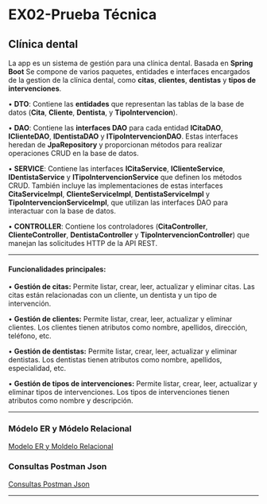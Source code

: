 # EX02-Prueba Técnica
## Clínica dental

La app es un sistema de gestión para una clínica dental. Basada en **Spring Boot**
Se compone de varios paquetes, entidades e interfaces encargados de la gestion de la clínica dental, como **citas**, **clientes**, **dentistas** y **tipos de intervenciones**.

•	**DTO**: Contiene las **entidades** que representan las tablas de la base de datos (**Cita**, **Cliente**, **Dentista**, y **TipoIntervencion**).

•	**DAO**: Contiene las **interfaces DAO** para cada entidad **ICitaDAO**, **IClienteDAO**, **IDentistaDAO** y **ITipoIntervencionDAO**. Estas interfaces heredan de **JpaRepository** y proporcionan métodos para realizar operaciones CRUD en la base de datos.

•	**SERVICE**: Contiene las interfaces **ICitaService**, **IClienteService**, **IDentistaService** y **ITipoIntervencionService** que definen los métodos CRUD. También incluye las implementaciones de estas interfaces **CitaServiceImpl**, **ClienteServiceImpl**, **DentistaServiceImpl** y **TipoIntervencionServiceImpl**, que utilizan las interfaces DAO para interactuar con la base de datos.

•	**CONTROLLER**: Contiene los controladores (**CitaController**, **ClienteController**, **DentistaController** y **TipoIntervencionController**) que manejan las solicitudes HTTP de la API REST.

------------

#### Funcionalidades principales:

•	**Gestión de citas:** Permite listar, crear, leer, actualizar y eliminar citas. Las citas están relacionadas con un cliente, un dentista y un tipo de intervención.

•	**Gestión de clientes:** Permite listar, crear, leer, actualizar y eliminar clientes. Los clientes tienen atributos como nombre, apellidos, dirección, teléfono, etc.

•	**Gestión de dentistas:** Permite listar, crear, leer, actualizar y eliminar dentistas. Los dentistas tienen atributos como nombre, apellidos, especialidad, etc.

•	**Gestión de tipos de intervenciones:** Permite listar, crear, leer, actualizar y eliminar tipos de intervenciones. Los tipos de intervenciones tienen atributos como nombre y descripción.

------------
### Módelo ER y Módelo Relacional
[Modelo ER y Moldelo Relacional](https://github.com/AlbertoDPH/adph-tsystems-ex02/blob/master/EX02_ClinicaDental.jpg)

### Consultas Postman Json
[Consultas Postman Json](https://github.com/AlbertoDPH/adph-tsystems-ex01/blob/master/Consultas%20postman%20EX01.postman_collection.json "Consultas Postman Json")

------------
